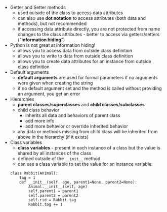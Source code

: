 - Getter and Setter methods
	- used outside of the class to access data attributes
	- can also use **dot notation** to access attributes (both data and methods), but not recommended
	- if accessing data attribute directly, you are not protected from name changes to the class attributes - better to access via getters/setters ("**information hiding**")
- Python is not great at information hiding!
	- allows you to access data from outside class definition
	- allows you to write to data from outside class definition
	- allows you to create data attributes for an instance from outside class definition
- Default arguments
	- **default arguments** are used for formal parameters if no arguments were given when creating the string
	- if no default argument set and the method is called without providing an argument, you get an error
- Hierarchies
	- **parent classes/superclasses** and **child classes/subclasses**
	- child class behavior
		- inherits all data and behaviors of parent class
		- add more info
		- add more behavior or override inherited behavior
	- any data or methods missing from child class will be inherited from above in the hierarchy (if it exists)
- Class variables
	- **class variables** - present in each instance of a class but the value is shared by all instances of the class
	- defined outside of the `__init__` method
	- can use a class variable to set the value for an instance variable:
	```Rabbit
	class Rabbit(Animal):
		tag = 1
		def __init__(self, age, parent1=None, parent2=None):
			Animal.__init__(self, age)
			self.parent1 = parent1
			self.parent2 = parent2
			self.rid = Rabbit.tag
			Rabbit.tag += 1
	```
	
